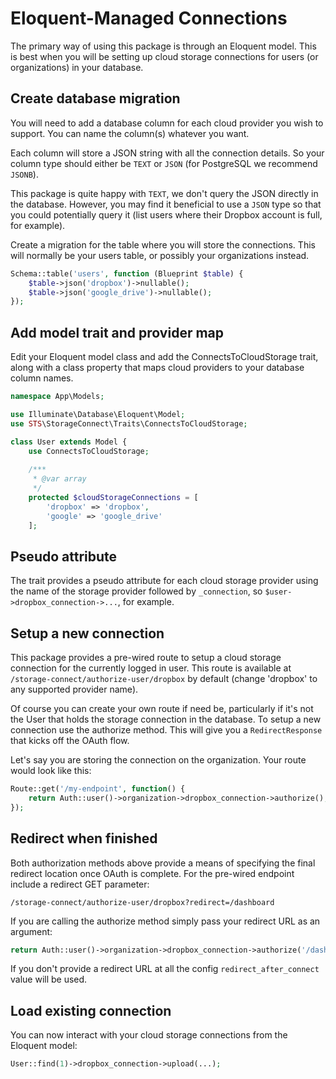 # Eloquent-Managed Connections

The primary way of using this package is through an Eloquent model. This is best when you will be setting up cloud storage connections for users (or organizations) in your database.

## Create database migration

You will need to add a database column for each cloud provider you wish to support. You can name the column(s) whatever you want.

Each column will store a JSON string with all the connection details. So your column type should either be `TEXT` or `JSON` (for PostgreSQL we recommend `JSONB`).

This package is quite happy with `TEXT`, we don't query the JSON directly in the database. However, you may find it beneficial to use a `JSON` type so that you could potentially query it (list users where their Dropbox account is full, for example).

Create a migration for the table where you will store the connections. This will normally be your users table, or possibly your organizations instead.

```php
Schema::table('users', function (Blueprint $table) {
    $table->json('dropbox')->nullable();
    $table->json('google_drive')->nullable();
});
```

## Add model trait and provider map

Edit your Eloquent model class and add the ConnectsToCloudStorage trait, along with a class property that maps cloud providers to your database column names.

```php
namespace App\Models;

use Illuminate\Database\Eloquent\Model;
use STS\StorageConnect\Traits\ConnectsToCloudStorage;

class User extends Model {
    use ConnectsToCloudStorage;
    
    /***
     * @var array 
     */
    protected $cloudStorageConnections = [
        'dropbox' => 'dropbox',
        'google' => 'google_drive'
    ];
```

## Pseudo attribute

The trait provides a pseudo attribute for each cloud storage provider using the name of the storage provider followed by `_connection`, so `$user->dropbox_connection->...`, for example.

## Setup a new connection

This package provides a pre-wired route to setup a cloud storage connection for the currently logged in user. This route is available at `/storage-connect/authorize-user/dropbox` by default (change 'dropbox' to any supported provider name).

Of course you can create your own route if need be, particularly if it's not the User that holds the storage connection in the database. To setup a new connection use the authorize method. This will give you a `RedirectResponse` that kicks off the OAuth flow.

Let's say you are storing the connection on the organization. Your route would look like this:

```php
Route::get('/my-endpoint', function() {
    return Auth::user()->organization->dropbox_connection->authorize();
});
```

## Redirect when finished

Both authorization methods above provide a means of specifying the final redirect location once OAuth is complete. For the pre-wired endpoint include a redirect GET parameter:

```
/storage-connect/authorize-user/dropbox?redirect=/dashboard
```

If you are calling the authorize method simply pass your redirect URL as an argument:

```php
return Auth::user()->organization->dropbox_connection->authorize('/dashboard');
```

If you don't provide a redirect URL at all the config `redirect_after_connect` value will be used.

## Load existing connection

You can now interact with your cloud storage connections from the Eloquent model:

```php
User::find(1)->dropbox_connection->upload(...);
```
